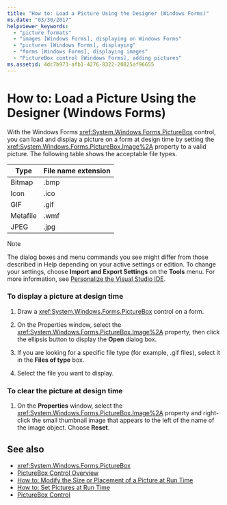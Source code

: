 ```yaml
---
title: "How to: Load a Picture Using the Designer (Windows Forms)"
ms.date: "03/30/2017"
helpviewer_keywords: 
  - "picture formats"
  - "images [Windows Forms], displaying on Windows Forms"
  - "pictures [Windows Forms], displaying"
  - "forms [Windows Forms], displaying images"
  - "PictureBox control [Windows Forms], adding pictures"
ms.assetid: 4dc7b973-afb1-4276-8322-20825af96655
---
```

# How to: Load a Picture Using the Designer (Windows Forms)
With the Windows Forms <xref:System.Windows.Forms.PictureBox> control, you can load and display a picture on a form at design time by setting the <xref:System.Windows.Forms.PictureBox.Image%2A> property to a valid picture. The following table shows the acceptable file types.  
  
|Type|File name extension|  
|----------|-------------------------|  
|Bitmap|.bmp|  
|Icon|.ico|  
|GIF|.gif|  
|Metafile|.wmf|  
|JPEG|.jpg|  
  
> [!NOTE]
>  The dialog boxes and menu commands you see might differ from those described in Help depending on your active settings or edition. To change your settings, choose **Import and Export Settings** on the **Tools** menu. For more information, see [Personalize the Visual Studio IDE](/visualstudio/ide/personalizing-the-visual-studio-ide).  
  
### To display a picture at design time  
  
1.  Draw a <xref:System.Windows.Forms.PictureBox> control on a form.  
  
2.  On the Properties window, select the <xref:System.Windows.Forms.PictureBox.Image%2A> property, then click the ellipsis button to display the **Open** dialog box.  
  
3.  If you are looking for a specific file type (for example, .gif files), select it in the **Files of type** box.  
  
4.  Select the file you want to display.  
  
### To clear the picture at design time  
  
1.  On the **Properties** window, select the <xref:System.Windows.Forms.PictureBox.Image%2A> property and right-click the small thumbnail image that appears to the left of the name of the image object. Choose **Reset**.  
  
## See also
- <xref:System.Windows.Forms.PictureBox>
- [PictureBox Control Overview](../../../../docs/framework/winforms/controls/picturebox-control-overview-windows-forms.md)
- [How to: Modify the Size or Placement of a Picture at Run Time](../../../../docs/framework/winforms/controls/how-to-modify-the-size-or-placement-of-a-picture-at-run-time-windows-forms.md)
- [How to: Set Pictures at Run Time](../../../../docs/framework/winforms/controls/how-to-set-pictures-at-run-time-windows-forms.md)
- [PictureBox Control](../../../../docs/framework/winforms/controls/picturebox-control-windows-forms.md)
